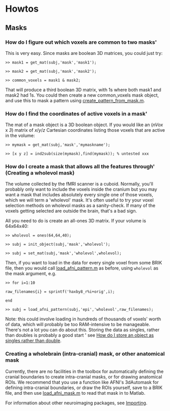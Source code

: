# Howtos #

## Masks ##

### How do I figure out which voxels are common to two masks' ###

This is very easy. Since masks are boolean 3D matrices, you could just try:

```
>> mask1 = get_mat(subj,'mask','mask1'); 

>> mask2 = get_mat(subj,'mask','mask2');

>> common_voxels = mask1 & mask2; 
```

That will produce a third boolean 3D matrix, with 1s where both mask1 and mask2 had 1s. You could then create a new common\_voxels mask object, and use this to mask a pattern using [create\_pattern\_from\_mask.m](http://code.google.com/p/princeton-mvpa-toolbox/source/browse/trunk/core/subj/create_pattern_from_mask.m).


### How do I find the coordinates of active voxels in a mask' ###

The mat of a mask object is a 3D boolean object. If you would like an (_nVox_ x _3_) matrix of _x_/_y_/_z_ Cartesian coordinates listing those voxels that are active in the volume:

```
>> mymask = get_mat(subj,'mask','mymaskname'); 

>> [x y z] = ind2sub(size(mymask),find(mymask)); % untested xxx 
```


### How do I create a mask that allows all the features through' (Creating a wholevol mask) ###

The volume collected by the fMRI scanner is a cuboid. Normally, you'll probably only want to include the voxels inside the cranium but you may want a mask that includes absolutely every single one of those voxels, which we will term a 'wholevol' mask. It's often useful to try your voxel selection methods on wholevol masks as a sanity-check. If many of the voxels getting selected are outside the brain, that's a bad sign.

All you need to do is create an all-ones 3D matrix. If your volume is 64x64x40:

```
>> wholevol = ones(64,64,40); 

>> subj = init_object(subj,'mask','wholevol');

>> subj = set_mat(subj,'mask','wholevol',wholevol); 
```

Then, if you want to load in the data for every single voxel from some BRIK file, then you would call [load\_afni\_pattern.m](http://code.google.com/p/princeton-mvpa-toolbox/source/browse/trunk/core/io/load_afni_pattern.m) as before, using `wholevol` as the mask argument, e.g.

```
>> for i=1:10 

raw_filenames{i} = sprintf('haxby8_r%i+orig',i);

end

>> subj = load_afni_pattern(subj,'epi','wholevol',raw_filenames); 
```

Note: this could involve loading in hundreds of thousands of voxels' worth of data, which will probably be too RAM-intensive to be manageable. There's not a lot you can do about this. Storing the data as singles, rather than doubles is probably a good start ' see [How do I store an object as singles rather than double](HowtosMisc#How_do_I_store_an_object_as_singles_rather_than_doubles.md).


### Creating a wholebrain (intra-cranial) mask, or other anatomical mask ###

Currently, there are no facilities in the toolbox for automatically defining the cranial boundaries to create intra-cranial masks, or for drawing anatomical ROIs. We recommend that you use a function like AFNI's 3dAutomask for defining intra-cranial boundaries, or draw the ROIs yourself, save to a BRIK file, and then use [load\_afni\_mask.m](http://code.google.com/p/princeton-mvpa-toolbox/source/browse/trunk/core/io/load_afni_mask.m) to read that mask in to Matlab.

For information about other neuroimaging packages, see [Importing](ManualImporting.md).